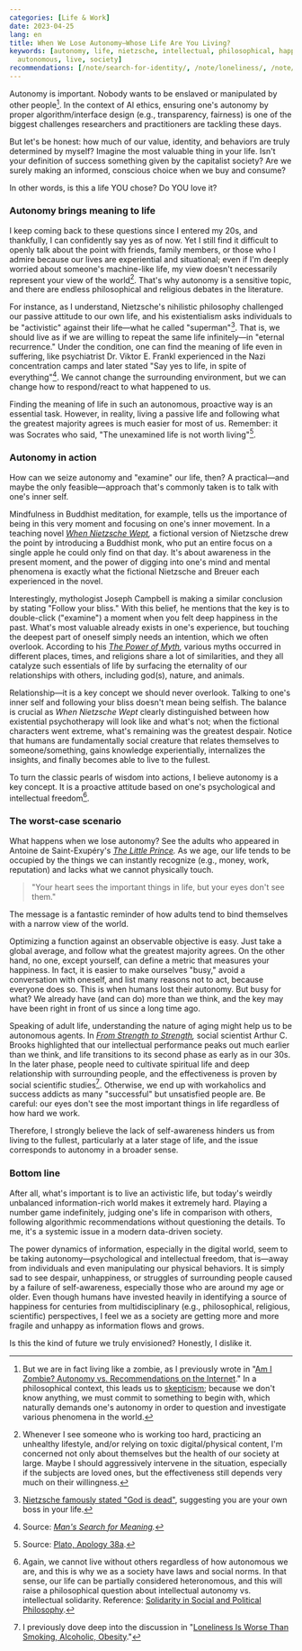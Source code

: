 ```yaml
---
categories: [Life & Work]
date: 2023-04-25
lang: en
title: When We Lose Autonomy—Whose Life Are You Living?
keywords: [autonomy, life, nietzsche, intellectual, philosophical, happiness, fiction,
  autonomous, live, society]
recommendations: [/note/search-for-identity/, /note/loneliness/, /note/autonomy-vs-algorithmic-recommendation/]
---
```


Autonomy is important. Nobody wants to be enslaved or manipulated by other people[^1]. In the context of AI ethics, ensuring one's autonomy by proper algorithm/interface design (e.g., transparency, fairness) is one of the biggest challenges researchers and practitioners are tackling these days.

But let's be honest: how much of our value, identity, and behaviors are truly determined by myself? Imagine the most valuable thing in your life. Isn't your definition of success something given by the capitalist society? Are we surely making an informed, conscious choice when we buy and consume?

In other words, is this a life YOU chose? Do YOU love it?

### Autonomy brings meaning to life

I keep coming back to these questions since I entered my 20s, and thankfully, I can confidently say yes as of now. Yet I still find it difficult to openly talk about the point with friends, family members, or those who I admire because our lives are experiential and situational; even if I'm deeply worried about someone's machine-like life, my view doesn't necessarily represent your view of the world[^2]. That's why autonomy is a sensitive topic, and there are endless philosophical and religious debates in the literature.

For instance, as I understand, Nietzsche's nihilistic philosophy challenged our passive attitude to our own life, and his existentialism asks individuals to be "activistic" against their life—what he called "superman"[^3]. That is, we should live as if we are willing to repeat the same life infinitely—in "eternal recurrence." Under the condition, one can find the meaning of life even in suffering, like psychiatrist Dr. Viktor E. Frankl experienced in the Nazi concentration camps and later stated "Say yes to life, in spite of everything"[^4]. We cannot change the surrounding environment, but we can change how to respond/react to what happened to us.

Finding the meaning of life in such an autonomous, proactive way is an essential task. However, in reality, living a passive life and following what the greatest majority agrees is much easier for most of us. Remember: it was Socrates who said, "The unexamined life is not worth living"[^5].

### Autonomy in action

How can we seize autonomy and "examine" our life, then? A practical—and maybe the only feasible—approach that's commonly taken is to talk with one's inner self.

Mindfulness in Buddhist meditation, for example, tells us the importance of being in this very moment and focusing on one's inner movement. In a teaching novel *[When Nietzsche Wept](https://www.goodreads.com/review/show/5129444010),* a fictional version of Nietzsche drew the point by introducing a Buddhist monk, who put an entire focus on a single apple he could only find on that day. It's about awareness in the present moment, and the power of digging into one's mind and mental phenomena is exactly what the fictional Nietzsche and Breuer each experienced in the novel.

Interestingly, mythologist Joseph Campbell is making a similar conclusion by stating "Follow your bliss." With this belief, he mentions that the key is to double-click ("examine") a moment when you felt deep happiness in the past. What's most valuable already exists in one's experience, but touching the deepest part of oneself simply needs an intention, which we often overlook. According to his *[The Power of Myth](https://www.goodreads.com/review/show/5403104366),* various myths occurred in different places, times, and religions share a lot of similarities, and they all catalyze such essentials of life by surfacing the eternality of our relationships with others, including god(s), nature, and animals.

Relationship—it is a key concept we should never overlook. Talking to one's inner self and following your bliss doesn't mean being selfish. The balance is crucial as *When Nietzsche Wept* clearly distinguished between how existential psychotherapy will look like and what's not; when the fictional characters went extreme, what's remaining was the greatest despair. Notice that humans are fundamentally social creature that relates themselves to someone/something, gains knowledge experientially, internalizes the insights, and finally becomes able to live to the fullest.

To turn the classic pearls of wisdom into actions, I believe autonomy is a key concept. It is a proactive attitude based on one's psychological and intellectual freedom[^6].

### The worst-case scenario

What happens when we lose autonomy? See the adults who appeared in Antoine de Saint-Exupéry's *[The Little Prince](https://www.goodreads.com/review/show/5472761926).* As we age, our life tends to be occupied by the things we can instantly recognize (e.g., money, work, reputation) and lacks what we cannot physically touch.

> "Your heart sees the important things in life, but your eyes don't see them."

The message is a fantastic reminder of how adults tend to bind themselves with a narrow view of the world.

Optimizing a function against an observable objective is easy. Just take a global average, and follow what the greatest majority agrees. On the other hand, no one, except yourself, can define a metric that measures your happiness. In fact, it is easier to make ourselves "busy," avoid a conversation with oneself, and list many reasons not to act, because everyone does so. This is when humans lost their autonomy. But busy for what? We already have (and can do) more than we think, and the key may have been right in front of us since a long time ago. 

Speaking of adult life, understanding the nature of aging might help us to be autonomous agents. In *[From Strength to Strength](https://www.goodreads.com/review/show/5404518876),* social scientist Arthur C. Brooks highlighted that our intellectual performance peaks out much earlier than we think, and life transitions to its second phase as early as in our 30s. In the later phase, people need to cultivate spiritual life and deep relationship with surrounding people, and the effectiveness is proven by social scientific studies[^7]. Otherwise, we end up with workaholics and success addicts as many "successful" but unsatisfied people are. Be careful: our eyes don't see the most important things in life regardless of how hard we work.

Therefore, I strongly believe the lack of self-awareness hinders us from living to the fullest, particularly at a later stage of life, and the issue corresponds to autonomy in a broader sense.

### Bottom line

After all, what's important is to live an activistic life, but today's weirdly unbalanced information-rich world makes it extremely hard. Playing a number game indefinitely, judging one's life in comparison with others, following algorithmic recommendations without questioning the details. To me, it's a systemic issue in a modern data-driven society.

The power dynamics of information, especially in the digital world, seem to be taking autonomy—psychological and intellectual freedom, that is—away from individuals and even manipulating our physical behaviors.  It is simply sad to see despair, unhappiness, or struggles of surrounding people caused by a failure of self-awareness, especially those who are around my age or older. Even though humans have invested heavily in identifying a source of happiness for centuries from multidisciplinary (e.g., philosophical, religious, scientific) perspectives, I feel we as a society are getting more and more fragile and unhappy as information flows and grows.

Is this the kind of future we truly envisioned? Honestly, I dislike it.

[^1]: But we are in fact living like a zombie, as I previously wrote in "[Am I Zombie? Autonomy vs. Recommendations on the Internet](/note/autonomy-vs-algorithmic-recommendation/)." In a philosophical context, this leads us to [skepticism](https://plato.stanford.edu/entries/skepticism/); because we don't know anything, we must commit to something to begin with, which naturally demands one's autonomy in order to question and investigate various phenomena in the world.
[^2]: Whenever I see someone who is working too hard, practicing an unhealthy lifestyle, and/or relying on toxic digital/physical content, I'm concerned not only about themselves but the health of our society at large. Maybe I should aggressively intervene in the situation, especially if the subjects are loved ones, but the effectiveness still depends very much on their willingness.
[^3]: [Nietzsche famously stated "God is dead"](https://plato.stanford.edu/entries/nietzsche/), suggesting you are your own boss in your life.
[^4]: Source: *[Man's Search for Meaning](https://www.goodreads.com/review/show/5129446106).*
[^5]: Source: [Plato, Apology 38a](https://plato.stanford.edu/entries/socrates/).
[^6]: Again, we cannot live without others regardless of how autonomous we are, and this is why we as a society have laws and social norms. In that sense, our life can be partially considered heteronomous, and this will raise a philosophical question about intellectual autonomy vs. intellectual solidarity. Reference: [Solidarity in Social and Political Philosophy](https://plato.stanford.edu/entries/solidarity/).
[^7]: I previously dove deep into the discussion in "[Loneliness Is Worse Than Smoking, Alcoholic, Obesity](/note/loneliness/)."
